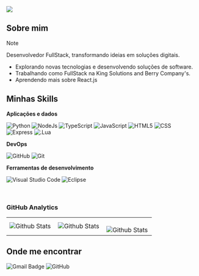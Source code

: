 ![](https://komarev.com/ghpvc/?username=Alequixizs&color=006bed)

## Sobre mim

> [!NOTE]
> Desenvolvedor FullStack, transformando ideias em soluções digitais.

- Explorando novas tecnologias e desenvolvendo soluções de software.
- Trabalhando como FullStack na King Solutions and Berry Company's.
- Aprendendo mais sobre React.js

## Minhas Skills

**Aplicações e dados**

![Python](https://img.shields.io/badge/Python-3776AB?style=for-the-badge&logo=python&logoColor=white)
![NodeJs](https://img.shields.io/badge/Node.js-43853D?style=for-the-badge&logo=node.js&logoColor=white)
![TypeScript](https://img.shields.io/badge/TypeScript-007ACC?style=for-the-badge&logo=typescript&logoColor=white)
![JavaScript](https://img.shields.io/badge/JavaScript-F7DF1E?style=for-the-badge&logo=javascript&logoColor=black)
![HTML5](https://img.shields.io/badge/HTML5-E34F26?style=for-the-badge&logo=html5&logoColor=white)
![CSS](https://img.shields.io/badge/CSS3-1572B6?style=for-the-badge&logo=css3&logoColor=white)
![Express](https://img.shields.io/badge/Express.js-404D59?style=for-the-badge)
![.Lua](https://img.shields.io/badge/Lua-2C2D72?style=for-the-badge&logo=lua&logoColor=white)

**DevOps**

![GitHub](https://img.shields.io/badge/GitHub-100000?style=for-the-badge&logo=github&logoColor=white)
![Git](https://img.shields.io/badge/Git-E34F26?style=for-the-badge&logo=git&logoColor=white)

**Ferramentas de desenvolvimento**

![Visual Studio Code](https://img.shields.io/badge/-Visual%20Studio%20Code-333333?style=flat&logo=visual-studio-code&logoColor=007ACC)
![Eclipse](https://img.shields.io/badge/-Eclipse-333333?style=flat&logo=eclipse-ide&logoColor=2C2255)

<br/>

### GitHub Analytics

<table>
  <tr>
    <td>
      <img
        align="left"
        src="https://github-readme-stats.vercel.app/api?username=Alequixizs&theme=dark&hide_border=false&include_all_commits=true"
        alt="Github Stats"
      />
    </td>
    <td>
      <img
        align="left"
        src="https://github-readme-stats.vercel.app/api/top-langs/?username=Alequixizs&theme=dark&hide_border=false&include_all_commits=true&count_private=true&layout=compact"
        alt="Github Stats"
      />
    </td>
    <td>
      <br />
      <img
        align="left"
        src="https://github-readme-streak-stats.herokuapp.com/?user=Alequixizs&theme=dark&hide_border=false"
        alt="Github Stats"
      />
    </td>
  </tr>
</table>

## Onde me encontrar

![Gmail Badge](https://img.shields.io/badge/-zaleexis2@outlook.com-006bed?style=flat-square&logo=Gmail&logoColor=white&link=mailto:zaleexis2@outlook.com)
![GitHub](https://img.shields.io/github/followers/Alequixizs?label=follow&style=social)
